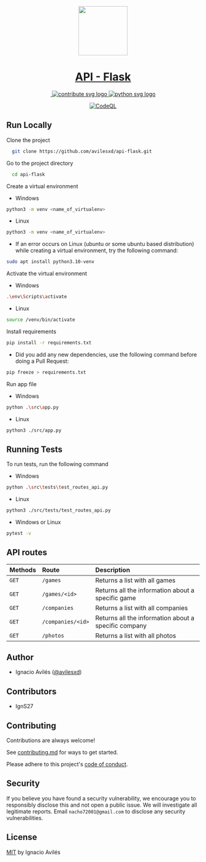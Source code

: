 <p align="center">
  <a href="https://github.com/avilesxd/api-flask">
    <picture>
      <source media="(prefers-color-scheme: dark)" srcset="src\static\favicon.ico">
      <img src="src\static\favicon.ico" height="128">
    </picture>
    <h1 align="center">API - Flask</h1>
  </a>
</p>

<p align="center">
  <a aria-label="License" href="src\static\license.svg">
    <img alt="" src="https://img.shields.io/badge/License-MIT-blue">
  </a>
  <a aria-label="Contribute" href="https://github.com/avilesxd/api-flask/blob/main/CONTRIBUTING.md">
    <img src="src\static\contribute.svg" alt="contribute svg logo"></img>
  </a>
  <a aria-label="python-version" href="https://www.python.org/">
    <img src="src\static\python.svg" alt="python svg logo"></img>
  </a>
</p>

<div align="center">

[![CodeQL](https://github.com/avilesxd/api-flask/actions/workflows/codeql.yml/badge.svg)](https://github.com/avilesxd/api-flask/actions/workflows/codeql.yml)

</div>

## Run Locally

Clone the project

```bash
  git clone https://github.com/avilesxd/api-flask.git

```

Go to the project directory

```bash
  cd api-flask

```

Create a virtual environment

- Windows

```bash
python3 -m venv <name_of_virtualenv>

```

- Linux

```bash
python3 -m venv <name_of_virtualenv>

```

- If an error occurs on Linux (ubuntu or some ubuntu based distribution) while creating a virtual environment, try the following command:

```bash
sudo apt install python3.10-venv
```

Activate the virtual environment

- Windows

```bash
.\env\Scripts\activate

```

- Linux

```bash
source /venv/bin/activate

```

Install requirements

```bash
pip install -r requirements.txt

```

- Did you add any new dependencies, use the following command before doing a Pull Request:

```bash
pip freeze > requirements.txt

```

Run app file

- Windows

```bash
python .\src\app.py

```

- Linux

```bash
python3 ./src/app.py

```

## Running Tests

To run tests, run the following command

- Windows

```bash
python .\src\tests\test_routes_api.py

```

- Linux

```bash
python3 ./src/tests/test_routes_api.py

```

- Windows or Linux

```bash
pytest -v

```

## API routes

| Methods | Route             | Description                                          |
| :------ | :---------------- | :--------------------------------------------------- |
| `GET`   | `/games`          | Returns a list with all games                        |
| `GET`   | `/games/<id>`     | Returns all the information about a specific game    |
| `GET`   | `/companies`      | Returns a list with all companies                    |
| `GET`   | `/companies/<id>` | Returns all the information about a specific company |
| `GET`   | `/photos`         | Returns a list with all photos                       |

## Author

- Ignacio Avilés ([@avilesxd](https://www.instagram.com/avilesxd/))

## Contributors

- IgnS27

## Contributing

Contributions are always welcome!

See [contributing.md](https://github.com/avilesxd/api-flask/blob/main/CONTRIBUTING.md) for ways to get started.

Please adhere to this project's [code of conduct](https://github.com/avilesxd/api-flask/blob/main/CODE_OF_CONDUCT.md).

## Security

If you believe you have found a security vulnerability, we encourage you to responsibly disclose this and not open a public issue. We will investigate all legitimate reports. Email `nacho72001@gmail.com` to disclose any security vulnerabilities.

## License

[MIT](https://github.com/avilesxd/api-flask/blob/main/LICENSE) by Ignacio Avilés
